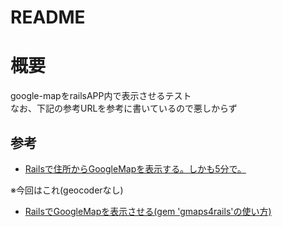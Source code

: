 # README

# 概要
google-mapをrailsAPP内で表示させるテスト  
なお、下記の参考URLを参考に書いているので悪しからず  

## 参考
- [Railsで住所からGoogleMapを表示する。しかも5分で。](https://qiita.com/master-of-sugar/items/e71cbf659c6bd0fe948e)  

※今回はこれ(geocoderなし)
- [RailsでGoogleMapを表示させる(gem 'gmaps4rails'の使い方)](https://qiita.com/nakanoyoshiki/items/af9f37e9d2653518d6b0)  
